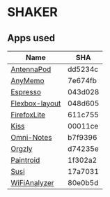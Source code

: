 # SHAKER

## Apps used

| Name                                                                    | SHA     |
|-------------------------------------------------------------------------|---------|
| [AntennaPod](https://github.com/AntennaPod/AntennaPod)                  | dd5234c |
| [AnyMemo](https://github.com/helloworld1/AnyMemo)                       | 7e674fb |
| [Espresso](https://github.com/TonnyL/Espresso)                          | 043d028 |
| [Flexbox-layout](https://github.com/google/flexbox-layout)              | 048d605 |
| [FirefoxLite](https://github.com/mozilla-tw/FirefoxLite)                | 611c755 |
| [Kiss](https://github.com/Neamar/KISS)                                  | 00011ce |
| [Omni-Notes](https://github.com/federicoiosue/Omni-Notes)               | b7f9396 |
| [Orgzly](https://github.com/orgzly/orgzly-android)                      | d74235e |
| [Paintroid](https://github.com/Catrobat/Paintroid)                      | 1f302a2 |
| [Susi](https://github.com/fossasia/susi_android)                        | 17a7031 |
| [WiFiAnalyzer](https://github.com/VREMSoftwareDevelopment/WiFiAnalyzer) | 80e0b5d |